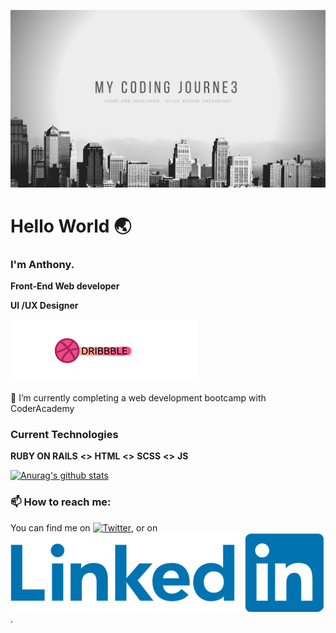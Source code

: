 ![banner]


# Hello World :earth_asia:


### I'm Anthony.

**Front-End Web developer**

**UI /UX Designer**

[![Dribbble][3.3]][3]
 
🔭 I’m currently completing a web development bootcamp with CoderAcademy


### Current Technologies
  **RUBY ON RAILS**  **<>**  **HTML**  **<>**  **SCSS**  **<>**  **JS**
  
[![Anurag's github stats](https://github-readme-stats.vercel.app/api?username=MrAjMann)](https://github.com/anuraghazra/github-readme-stats)


### 📫 How to reach me: 

You can find me on [![Twitter][1.2]][1], or on [![LinkedIn][2.2]][2].

<!-- Icons -->

[1.2]: http://i.imgur.com/wWzX9uB.png (twitter icon without padding)

[2.2]: https://raw.githubusercontent.com/MrAjMann/MrAjMann/master/img/linkedin-3-16.png (LinkedIn icon without padding)

[3.3]: https://raw.githubusercontent.com/MrAjMann/MrAjMann/master/img/DribbbleBanner.png (Dribbble)
<!-- Links to your social media accounts -->
<!-- ![](./img/linkedin-3-16.png) -->

[1]: https://twitter.com/mycodingjourne3_
[2]: https://www.linkedin.com/in/anthonyjmann87/
[3]: https://www.dribbble.com/MyCodingJourne3

[banner]: https://raw.githubusercontent.com/MrAjMann/MrAjMann/master/img/GitHub-Background.png

<!--
**MrAjMann/MrAjMann** is a ✨ _special_ ✨ repository because its `README.md` (this file) appears on your GitHub profile.

Here are some ideas to get you started:

- 🔭 I’m currently working on ...
- 🌱 I’m currently learning ...
- 👯 I’m looking to collaborate on ...
- 🤔 I’m looking for help with ...
- 💬 Ask me about ...
- 📫 How to reach me: ...
- 😄 Pronouns: ...
- ⚡ Fun fact: ...
-->

